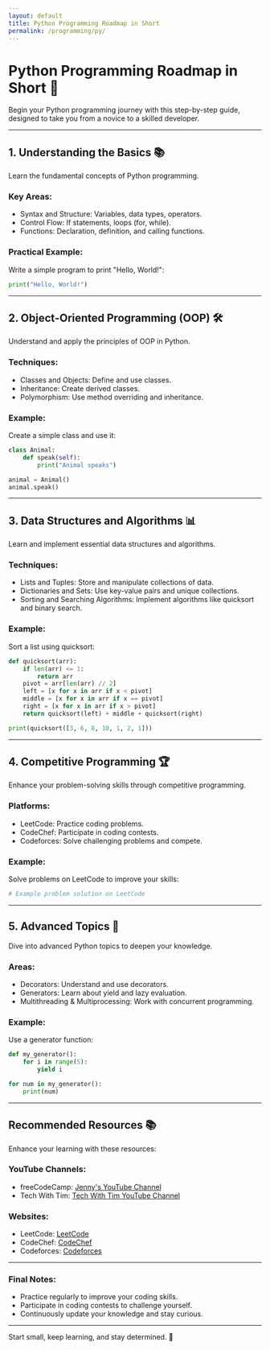```yaml
---
layout: default
title: Python Programming Roadmap in Short
permalink: /programming/py/
---
```


# Python Programming Roadmap in Short 🐍

Begin your Python programming journey with this step-by-step guide, designed to take you from a novice to a skilled developer.

---

## 1. Understanding the Basics 📚
Learn the fundamental concepts of Python programming.

### Key Areas:
- Syntax and Structure: Variables, data types, operators.
- Control Flow: If statements, loops (for, while).
- Functions: Declaration, definition, and calling functions.

### Practical Example:
Write a simple program to print "Hello, World!":

```python
print("Hello, World!")
```
---

## 2. Object-Oriented Programming (OOP) 🛠️
Understand and apply the principles of OOP in Python.

### Techniques:
- Classes and Objects: Define and use classes.
- Inheritance: Create derived classes.
- Polymorphism: Use method overriding and inheritance.

### Example:
Create a simple class and use it:

```python
class Animal:
    def speak(self):
        print("Animal speaks")

animal = Animal()
animal.speak()
```

---

## 3. Data Structures and Algorithms 📊
Learn and implement essential data structures and algorithms.

### Techniques:
- Lists and Tuples: Store and manipulate collections of data.
- Dictionaries and Sets: Use key-value pairs and unique collections.
- Sorting and Searching Algorithms: Implement algorithms like quicksort and binary search.

### Example:
Sort a list using quicksort:

```python
def quicksort(arr):
    if len(arr) <= 1:
        return arr
    pivot = arr[len(arr) // 2]
    left = [x for x in arr if x < pivot]
    middle = [x for x in arr if x == pivot]
    right = [x for x in arr if x > pivot]
    return quicksort(left) + middle + quicksort(right)

print(quicksort([3, 6, 8, 10, 1, 2, 1]))
```

---

## 4. Competitive Programming 🏆
Enhance your problem-solving skills through competitive programming.

### Platforms:
- LeetCode: Practice coding problems.
- CodeChef: Participate in coding contests.
- Codeforces: Solve challenging problems and compete.

### Example:
Solve problems on LeetCode to improve your skills:

```python
# Example problem solution on LeetCode
```

---

## 5. Advanced Topics 🚀
Dive into advanced Python topics to deepen your knowledge.

### Areas:
- Decorators: Understand and use decorators.
- Generators: Learn about yield and lazy evaluation.
- Multithreading & Multiprocessing: Work with concurrent programming.

### Example:
Use a generator function:

```python
def my_generator():
    for i in range(5):
        yield i

for num in my_generator():
    print(num)
```

---

## Recommended Resources 📚
Enhance your learning with these resources:

### YouTube Channels:
- freeCodeCamp: [Jenny's YouTube Channel](https://www.youtube.com/playlist?list=PLdo5W4Nhv31bZSiqiOL5ta39vSnBxpOPT)
- Tech With Tim: [Tech With Tim YouTube Channel](https://www.youtube.com/@TechWithTim)

### Websites:
- LeetCode: [LeetCode](https://leetcode.com)
- CodeChef: [CodeChef](https://www.codechef.com)
- Codeforces: [Codeforces](https://codeforces.com)

---

### Final Notes:
- Practice regularly to improve your coding skills.
- Participate in coding contests to challenge yourself.
- Continuously update your knowledge and stay curious.

---

Start small, keep learning, and stay determined. 🚀
